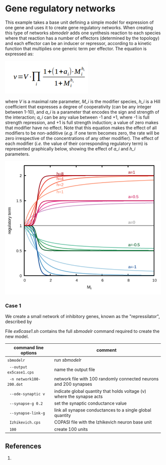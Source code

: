 # Gene regulatory networks

This example takes a base unit defining a simple model for expression of one gene and uses it to create gene regulatory networks. When creating this type of networks *sbmodelr* adds one synthesis reaction to each species where that reaction has a number of effectors (determined by the topology) and each effector can be an inducer or repressor, according to a kinetic function that multiplies one generic term per effector. The equation is expressed as:

![Generic equation for regulatory synthesis networks](Eq1.png)

where *V* is a maximal rate parameter, *M_i* is the modifier species, *h_i* is a Hill coefficient that expresses a degree of cooperativity (can be any integer between 1-10), and *a_i* is a parameter that encodes the sign and strength of the interaction; *a_i* can be any value between -1 and +1, where -1 is full strength repression, and +1 is full strength induction; a value of zero makes that modifier have no effect. Note that this equation makes the effect of all modifiers to be non-additive (*e.g.* if one term becomes zero, the rate will be zero irrespective of the concentrations of any other modifier). The effect of each modifier (*i.e.* the value of their corresponding regulatory term) is represented graphically below, showing the effect of *a_i* and *h_i* parameters.

![Generic equation for regulatory synthesis networks](../../diagrams/regfunction.png)

### Case 1

We create a small network of inhibitory genes, known as the "repressilator", described by

File *ex6case1.sh* contains the full *sbmodelr* command required to create the new model.

| command line options       | comment                                                                |
| -------------------------- | ---------------------------------------------------------------------- |
|``sbmodelr``                | run *sbmodelr*                                                         |
|`` --output ex5case1.cps``  | name the output file                                                   |
|`` -n network100-200.dot``  | network file with 100 randomly connected neurons and 200 synapses      |
|`` --ode-synaptic v``       | indicate global quantity that holds voltage (v) where the synapse acts |
|`` --synapse-g 0.2``        | set the synaptic conductance value                                     |
|`` --synapse-link-g``       | link all synapse conductances to a single global quantity              |
|`` Izhikevich.cps``         | COPASI file with the Izhikevich neuron base unit                       |
|`` 100``                    | create 100 units                                                       |



## References

1.

